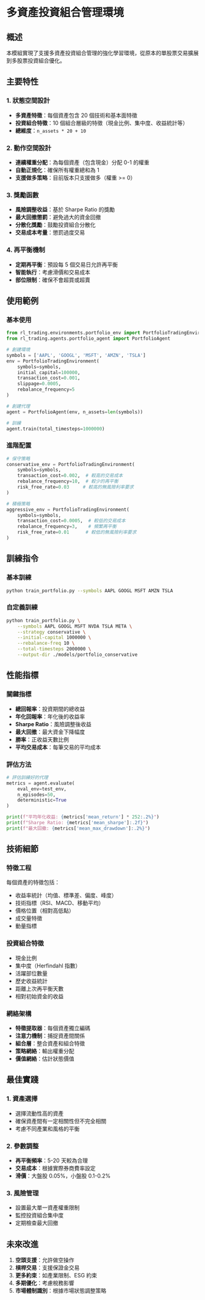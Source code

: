 # 多資產投資組合管理環境

## 概述

本模組實現了支援多資產投資組合管理的強化學習環境，從原本的單股票交易擴展到多股票投資組合優化。

## 主要特性

### 1. 狀態空間設計
- **多資產特徵**：每個資產包含 20 個技術和基本面特徵
- **投資組合特徵**：10 個組合層級的特徵（現金比例、集中度、收益統計等）
- **總維度**：`n_assets * 20 + 10`

### 2. 動作空間設計
- **連續權重分配**：為每個資產（包含現金）分配 0-1 的權重
- **自動正規化**：確保所有權重總和為 1
- **支援做多策略**：目前版本只支援做多（權重 >= 0）

### 3. 獎勵函數
- **風險調整收益**：基於 Sharpe Ratio 的獎勵
- **最大回撤懲罰**：避免過大的資金回撤
- **分散化獎勵**：鼓勵投資組合分散化
- **交易成本考量**：懲罰過度交易

### 4. 再平衡機制
- **定期再平衡**：預設每 5 個交易日允許再平衡
- **智能執行**：考慮滑價和交易成本
- **部位限制**：確保不會超買或超賣

## 使用範例

### 基本使用

```python
from rl_trading.environments.portfolio_env import PortfolioTradingEnvironment
from rl_trading.agents.portfolio_agent import PortfolioAgent

# 創建環境
symbols = ['AAPL', 'GOOGL', 'MSFT', 'AMZN', 'TSLA']
env = PortfolioTradingEnvironment(
    symbols=symbols,
    initial_capital=100000,
    transaction_cost=0.001,
    slippage=0.0005,
    rebalance_frequency=5
)

# 創建代理
agent = PortfolioAgent(env, n_assets=len(symbols))

# 訓練
agent.train(total_timesteps=1000000)
```

### 進階配置

```python
# 保守策略
conservative_env = PortfolioTradingEnvironment(
    symbols=symbols,
    transaction_cost=0.002,  # 較高的交易成本
    rebalance_frequency=10,  # 較少的再平衡
    risk_free_rate=0.03     # 較高的無風險利率要求
)

# 積極策略
aggressive_env = PortfolioTradingEnvironment(
    symbols=symbols,
    transaction_cost=0.0005,  # 較低的交易成本
    rebalance_frequency=3,    # 頻繁再平衡
    risk_free_rate=0.01      # 較低的無風險利率要求
)
```

## 訓練指令

### 基本訓練

```bash
python train_portfolio.py --symbols AAPL GOOGL MSFT AMZN TSLA
```

### 自定義訓練

```bash
python train_portfolio.py \
    --symbols AAPL GOOGL MSFT NVDA TSLA META \
    --strategy conservative \
    --initial-capital 1000000 \
    --rebalance-freq 10 \
    --total-timesteps 2000000 \
    --output-dir ./models/portfolio_conservative
```

## 性能指標

### 關鍵指標
- **總回報率**：投資期間的總收益
- **年化回報率**：年化後的收益率
- **Sharpe Ratio**：風險調整後收益
- **最大回撤**：最大資金下降幅度
- **勝率**：正收益天數比例
- **平均交易成本**：每筆交易的平均成本

### 評估方法

```python
# 評估訓練好的代理
metrics = agent.evaluate(
    eval_env=test_env,
    n_episodes=50,
    deterministic=True
)

print(f"平均年化收益: {metrics['mean_return'] * 252:.2%}")
print(f"Sharpe Ratio: {metrics['mean_sharpe']:.2f}")
print(f"最大回撤: {metrics['mean_max_drawdown']:.2%}")
```

## 技術細節

### 特徵工程
每個資產的特徵包括：
- 收益率統計（均值、標準差、偏度、峰度）
- 技術指標（RSI、MACD、移動平均）
- 價格位置（相對高低點）
- 成交量特徵
- 動量指標

### 投資組合特徵
- 現金比例
- 集中度（Herfindahl 指數）
- 活躍部位數量
- 歷史收益統計
- 距離上次再平衡天數
- 相對初始資金的收益

### 網絡架構
- **特徵提取器**：每個資產獨立編碼
- **注意力機制**：捕捉資產間關係
- **組合層**：整合資產和組合特徵
- **策略網絡**：輸出權重分配
- **價值網絡**：估計狀態價值

## 最佳實踐

### 1. 資產選擇
- 選擇流動性高的資產
- 確保資產間有一定相關性但不完全相關
- 考慮不同產業和風格的平衡

### 2. 參數調整
- **再平衡頻率**：5-20 天較為合理
- **交易成本**：根據實際券商費率設定
- **滑價**：大盤股 0.05%，小盤股 0.1-0.2%

### 3. 風險管理
- 設置最大單一資產權重限制
- 監控投資組合集中度
- 定期檢查最大回撤

## 未來改進

1. **空頭支援**：允許做空操作
2. **槓桿交易**：支援保證金交易
3. **更多約束**：如產業限制、ESG 約束
4. **多期優化**：考慮稅務影響
5. **市場體制識別**：根據市場狀態調整策略